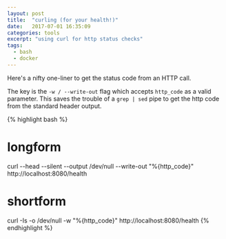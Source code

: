 ```yaml
---
layout: post
title:  "curling (for your health!)"
date:   2017-07-01 16:35:09
categories: tools
excerpt: "using curl for http status checks"
tags:
  - bash
  - docker
---
```


Here's a nifty one-liner to get the status code from an HTTP call.

The key is the `-w / --write-out` flag which accepts `http_code` as a valid parameter.  This saves the trouble of a `grep | sed` pipe to get the http code from the standard header output.

{% highlight bash %}
# longform
curl --head --silent --output /dev/null --write-out "%{http_code}" http://localhost:8080/health

# shortform
curl -Is -o /dev/null -w "%{http_code}" http://localhost:8080/health
{% endhighlight %}
